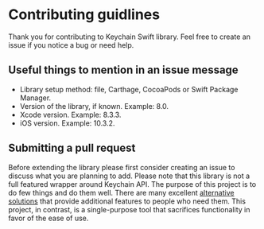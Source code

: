 # Contributing guidlines

Thank you for contributing to Keychain Swift library. Feel free to create an issue if you notice a bug or need help.


## Useful things to mention in an issue message

* Library setup method: file, Carthage, CocoaPods or Swift Package Manager.
* Version of the library, if known. Example: 8.0.
* Xcode version. Example: 8.3.3.
* iOS version. Example: 10.3.2.

## Submitting a pull request

Before extending the library please first consider creating an issue to discuss what you are planning to add. Please note that this library is not a full featured wrapper around Keychain API. The purpose of this project is to do few things and do them well. There are many excellent [alternative solutions](https://github.com/evgenyneu/keychain-swift#alternative-solutions) that provide additional features to people who need them. This project, in contrast, is a single-purpose tool that sacrifices functionality in favor of the ease of use.
